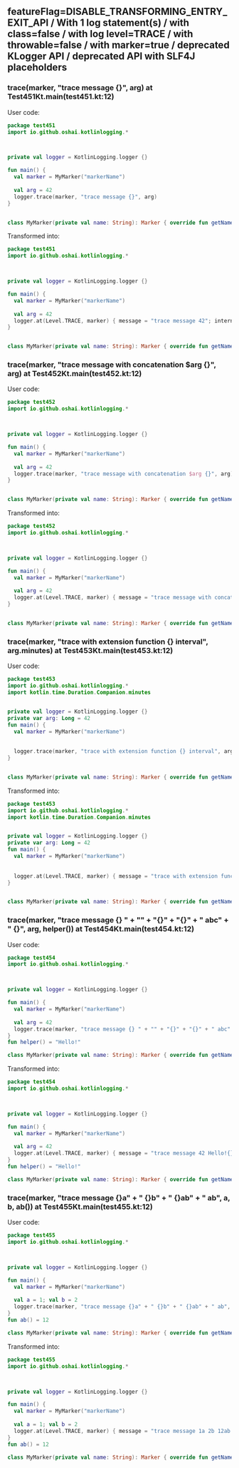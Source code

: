 ## featureFlag=DISABLE_TRANSFORMING_ENTRY_EXIT_API / With 1 log statement(s) / with class=false / with log level=TRACE / with throwable=false / with marker=true / deprecated KLogger API / deprecated API with SLF4J placeholders



###  trace(marker, "trace message {}", arg) at Test451Kt.main(test451.kt:12)

User code:
```kotlin
package test451
import io.github.oshai.kotlinlogging.*



private val logger = KotlinLogging.logger {}

fun main() {
  val marker = MyMarker("markerName")
  
  val arg = 42
  logger.trace(marker, "trace message {}", arg)
}


class MyMarker(private val name: String): Marker { override fun getName() = name }

```
  
Transformed into:
```kotlin
package test451
import io.github.oshai.kotlinlogging.*



private val logger = KotlinLogging.logger {}

fun main() {
  val marker = MyMarker("markerName")
  
  val arg = 42
  logger.at(Level.TRACE, marker) { message = "trace message 42"; internalCompilerData = KLoggingEventBuilder.InternalCompilerData(messageTemplate = ""trace message {}"", className = "test451.Test451Kt", methodName = "main", fileName = "test451.kt", lineNumber = 12)
}


class MyMarker(private val name: String): Marker { override fun getName() = name }

```

###  trace(marker, "trace message with concatenation $arg {}", arg) at Test452Kt.main(test452.kt:12)

User code:
```kotlin
package test452
import io.github.oshai.kotlinlogging.*



private val logger = KotlinLogging.logger {}

fun main() {
  val marker = MyMarker("markerName")
  
  val arg = 42
  logger.trace(marker, "trace message with concatenation $arg {}", arg)
}


class MyMarker(private val name: String): Marker { override fun getName() = name }

```
  
Transformed into:
```kotlin
package test452
import io.github.oshai.kotlinlogging.*



private val logger = KotlinLogging.logger {}

fun main() {
  val marker = MyMarker("markerName")
  
  val arg = 42
  logger.at(Level.TRACE, marker) { message = "trace message with concatenation 42 42"; internalCompilerData = KLoggingEventBuilder.InternalCompilerData(messageTemplate = ""trace message with concatenation $arg {}"", className = "test452.Test452Kt", methodName = "main", fileName = "test452.kt", lineNumber = 12)
}


class MyMarker(private val name: String): Marker { override fun getName() = name }

```

###  trace(marker, "trace with extension function {} interval", arg.minutes) at Test453Kt.main(test453.kt:12)

User code:
```kotlin
package test453
import io.github.oshai.kotlinlogging.*
import kotlin.time.Duration.Companion.minutes


private val logger = KotlinLogging.logger {}
private var arg: Long = 42
fun main() {
  val marker = MyMarker("markerName")
  
  
  logger.trace(marker, "trace with extension function {} interval", arg.minutes)
}


class MyMarker(private val name: String): Marker { override fun getName() = name }

```
  
Transformed into:
```kotlin
package test453
import io.github.oshai.kotlinlogging.*
import kotlin.time.Duration.Companion.minutes


private val logger = KotlinLogging.logger {}
private var arg: Long = 42
fun main() {
  val marker = MyMarker("markerName")
  
  
  logger.at(Level.TRACE, marker) { message = "trace with extension function 42m interval"; internalCompilerData = KLoggingEventBuilder.InternalCompilerData(messageTemplate = ""trace with extension function {} interval"", className = "test453.Test453Kt", methodName = "main", fileName = "test453.kt", lineNumber = 12)
}


class MyMarker(private val name: String): Marker { override fun getName() = name }

```

###  trace(marker, "trace message {} " + "" + "{}" + "{}" + " abc" + " {}", arg, helper()) at Test454Kt.main(test454.kt:12)

User code:
```kotlin
package test454
import io.github.oshai.kotlinlogging.*



private val logger = KotlinLogging.logger {}

fun main() {
  val marker = MyMarker("markerName")
  
  val arg = 42
  logger.trace(marker, "trace message {} " + "" + "{}" + "{}" + " abc" + " {}", arg, helper())
}
fun helper() = "Hello!"

class MyMarker(private val name: String): Marker { override fun getName() = name }

```
  
Transformed into:
```kotlin
package test454
import io.github.oshai.kotlinlogging.*



private val logger = KotlinLogging.logger {}

fun main() {
  val marker = MyMarker("markerName")
  
  val arg = 42
  logger.at(Level.TRACE, marker) { message = "trace message 42 Hello!{} abc {}"; internalCompilerData = KLoggingEventBuilder.InternalCompilerData(messageTemplate = ""trace message {} " + "" + "{}" + "{}" + " abc" + " {}"", className = "test454.Test454Kt", methodName = "main", fileName = "test454.kt", lineNumber = 12)
}
fun helper() = "Hello!"

class MyMarker(private val name: String): Marker { override fun getName() = name }

```

###  trace(marker, "trace message {}a" + " {}b" + " {}ab" + " ab", a, b, ab()) at Test455Kt.main(test455.kt:12)

User code:
```kotlin
package test455
import io.github.oshai.kotlinlogging.*



private val logger = KotlinLogging.logger {}

fun main() {
  val marker = MyMarker("markerName")
  
  val a = 1; val b = 2
  logger.trace(marker, "trace message {}a" + " {}b" + " {}ab" + " ab", a, b, ab())
}
fun ab() = 12

class MyMarker(private val name: String): Marker { override fun getName() = name }

```
  
Transformed into:
```kotlin
package test455
import io.github.oshai.kotlinlogging.*



private val logger = KotlinLogging.logger {}

fun main() {
  val marker = MyMarker("markerName")
  
  val a = 1; val b = 2
  logger.at(Level.TRACE, marker) { message = "trace message 1a 2b 12ab ab"; internalCompilerData = KLoggingEventBuilder.InternalCompilerData(messageTemplate = ""trace message {}a" + " {}b" + " {}ab" + " ab"", className = "test455.Test455Kt", methodName = "main", fileName = "test455.kt", lineNumber = 12)
}
fun ab() = 12

class MyMarker(private val name: String): Marker { override fun getName() = name }

```
